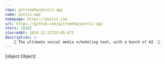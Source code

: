```yaml
---
repo: gitroomhq/postiz-app
name: postiz-app
homepage: https://postiz.com
url: https://github.com/gitroomhq/postiz-app
stars: 18162
starredAt: 2024-12-21T23:05:47Z
description: |-
    📨 The ultimate social media scheduling tool, with a bunch of AI  🤖
---
```


[object Object]

